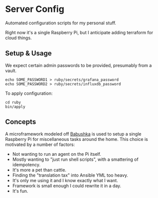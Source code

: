# Server Config

Automated configuration scripts for my personal stuff.

Right now it's a single Raspberry Pi, but I anticipate adding terraform for cloud things.

## Setup & Usage

We expect certain admin passwords to be provided, presumably from a vault.

    echo SOME_PASSWORD1 > ruby/secrets/grafana_password
    echo SOME_PASSWORD2 > ruby/secrets/influxdb_password

To apply configuration:

    cd ruby
    bin/apply

## Concepts

A microframework modeled off [Babushka](https://github.com/benhoskings/babushka) is used to setup a single Raspberry Pi for miscellaneous tasks around the home. This choice is motivated by a number of factors:

* Not wanting to run an agent on the Pi itself.
* Mostly wanting to "just run shell scripts", with a smattering of idempotency.
* It's more a pet than cattle.
* Finding the "translation tax" into Ansible YML too heavy.
* It's only me using it and I know exactly what I want.
* Framework is small enough I could rewrite it in a day.
* It's fun.
